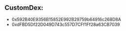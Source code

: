 ## CustomDex:

- 0x592B40E9356B15852E992B29759b64916c268D8A
- 0xdFBD5Df22D049D743c557D7CFf1Ff28a63CB7039

